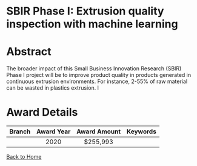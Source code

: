 
SBIR Phase I: Extrusion quality inspection with machine learning
================================================================

# Abstract


The broader impact of this Small Business Innovation Research (SBIR) Phase I project will be to improve product quality in products generated in continuous extrusion environments. For instance, 2-55% of raw material can be wasted in plastics extrusion. I  

# Award Details

|Branch|Award Year|Award Amount|Keywords|
| :---: | :---: | :---: | :---: |
||2020|$255,993||
  
  


[Back to Home](https://github.com/chrischow/dod_sbir_awards/CC/#652)